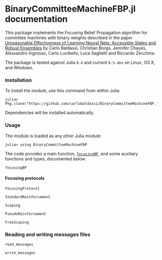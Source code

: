 # BinaryCommitteeMachineFBP.jl documentation

This package implements the Focusing Belief Propagation algorithm for
committee machines with binary weights described in the paper
[Unreasonable Effectiveness of Learning Neural Nets: Accessible States and Robust Ensembles](http://arxiv.org/abs/1605.06444)
by Carlo Baldassi, Christian Borgs, Jennifer Chayes, Alessandro Ingrosso, Carlo Lucibello, Luca Saglietti and Riccardo Zecchina.

The package is tested against Julia `0.4` and *current* `0.5-dev` on Linux, OS X, and Windows.

### Installation

To install the module, use this command from within Julia:

```
julia> Pkg.clone("https://github.com/carlobaldassi/BinaryCommitteeMachineFBP.jl")
```

Dependencies will be installed automatically.

### Usage

The module is loaded as any other Julia module:

```
julia> using BinaryCommitteeMachineFBP
```

The code provides a main function, [`focusingBP`](@ref), and some auxiliary functions and types, documented below.

```@docs
focusingBP
```

#### Focusing protocols

```@docs
FocusingProtocol
```

```@docs
StandardReinforcement
```

```@docs
Scoping
```

```@docs
PseudoReinforcement
```

```@docs
FreeScoping
```

### Reading and writing messages files

```@docs
read_messages
```

```@docs
write_messages
```

